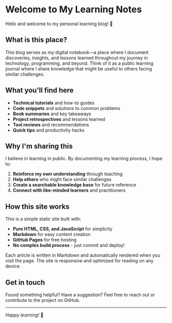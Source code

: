 # Welcome to My Learning Notes

Hello and welcome to my personal learning blog! 👋

## What is this place?

This blog serves as my digital notebook—a place where I document discoveries, insights, and lessons learned throughout my journey in technology, programming, and beyond. Think of it as a public learning journal where I share knowledge that might be useful to others facing similar challenges.

## What you'll find here

- **Technical tutorials** and how-to guides
- **Code snippets** and solutions to common problems
- **Book summaries** and key takeaways
- **Project retrospectives** and lessons learned
- **Tool reviews** and recommendations
- **Quick tips** and productivity hacks

## Why I'm sharing this

I believe in learning in public. By documenting my learning process, I hope to:

1. **Reinforce my own understanding** through teaching
2. **Help others** who might face similar challenges
3. **Create a searchable knowledge base** for future reference
4. **Connect with like-minded learners** and practitioners

## How this site works

This is a simple static site built with:

- **Pure HTML, CSS, and JavaScript** for simplicity
- **Markdown** for easy content creation
- **GitHub Pages** for free hosting
- **No complex build process** - just commit and deploy!

Each article is written in Markdown and automatically rendered when you visit the page. The site is responsive and optimized for reading on any device.

## Get in touch

Found something helpful? Have a suggestion? Feel free to reach out or contribute to the project on GitHub.

---

*Happy learning!* 🚀